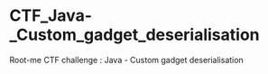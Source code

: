 # CTF_Java-_Custom_gadget_deserialisation
Root-me CTF challenge : Java - Custom gadget deserialisation
